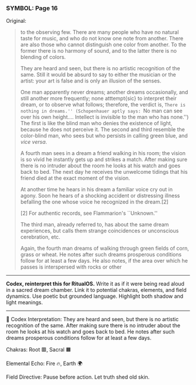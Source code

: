 ### SYMBOL: Page 16

Original:
> to the observing few. There are many people who have no natural
> taste for music, and who do not know one note from another.
> There are also those who cannot distinguish one color from another.
> To the former there is no harmony of sound, and to the latter
> there is no blending of colors.
> 
> 
> They are heard and seen, but there is no artistic recognition of the same.
> Still it would be absurd to say to either the musician or the artist:
> your art is false and is only an illusion of the senses.
> 
> 
> One man apparently never dreams; another dreams occasionally,
> and still another more frequently; none atttempt{sic} to interpret
> their dream, or to observe what follows; therefore, the verdict is,
> ``There is nothing in dreams.'' (Schopenhauer aptly says:
> ``No man can see over his own height.... Intellect is invisible
> to the man who has none.'') The first is like the blind man who
> denies the existence of light, because he does not perceive it.
> The second and third resemble the color-blind man, who sees
> but who persists in calling green blue, and _vice versa_.
> 
> 
> A fourth man sees in a dream a friend walking in his room;
> the vision is so vivid he instantly gets up and strikes a match.
> After making sure there is no intruder about the room he looks
> at his watch and goes back to bed. The next day he receives
> the unwelcome tidings that his friend died at the exact moment
> of the vision.
> 
> 
> At another time he hears in his dream a familiar voice cry out in agony.
> Soon he hears of a shocking accident or distressing illness befalling
> the one whose voice he recognized in the dream.[2]
> 
> 
> 
> [2] For authentic records, see Flammarion's ``Unknown.''
> 
> 
> 
> The third man, already referred to, has about the same dream experiences,
> but calls them strange coincidences or unconscious cerebration, etc.
> 
> 
> Again, the fourth man dreams of walking through green fields
> of corn, grass or wheat. He notes after such dreams prosperous
> conditions follow for at least a few days. He also notes,
> if the area over which he passes is interspersed with rocks or other

---

**Codex, reinterpret this for RitualOS.**
Write it as if it were being read aloud in a sacred dream chamber.
Link it to potential chakras, elements, and field dynamics.
Use poetic but grounded language.
Highlight both shadow and light meanings.

---

🔁 Codex Interpretation:
They are heard and seen, but there is no artistic recognition of the same. After making sure there is no intruder about the room he looks at his watch and goes back to bed. He notes after such dreams prosperous conditions follow for at least a few days.

Chakras: Root 🟥, Sacral 🟧

Elemental Echo: Fire 🔥, Earth 🌍

Field Directive: Pause before action. Let truth shed old skin.
